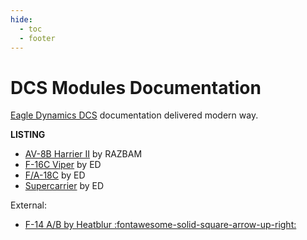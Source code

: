 ```yaml
---
hide:
  - toc
  - footer
---
```


# DCS Modules Documentation

<a href="https://www.digitalcombatsimulator.com" target="_blank">Eagle Dynamics DCS</a> documentation delivered modern way.

**LISTING**

- [AV-8B Harrier II](av8b/index.md) by RAZBAM
- [F-16C Viper](f16/index.md) by ED
- [F/A-18C](fa18c/index.md) by ED
- [Supercarrier](sc/index.md) by ED

External:

- <a href=https://www.heatblur.se/F-14Manual/index.html target=_blank>F-14 A/B by Heatblur :fontawesome-solid-square-arrow-up-right:</a>
